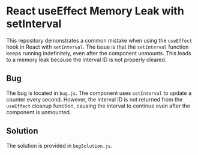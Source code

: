 # React useEffect Memory Leak with setInterval

This repository demonstrates a common mistake when using the `useEffect` hook in React with `setInterval`.  The issue is that the `setInterval` function keeps running indefinitely, even after the component unmounts. This leads to a memory leak because the interval ID is not properly cleared.

## Bug
The bug is located in `bug.js`. The component uses `setInterval` to update a counter every second.  However, the interval ID is not returned from the `useEffect` cleanup function, causing the interval to continue even after the component is unmounted.

## Solution
The solution is provided in `bugSolution.js`.